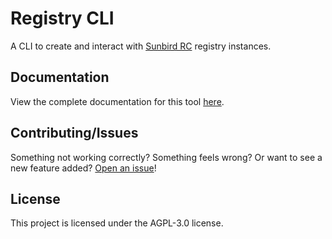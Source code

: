 # Registry CLI

A CLI to create and interact with
[Sunbird RC](https://github.com/sunbird-rc/sunbird-rc-core) registry instances.

## Documentation

View the complete documentation for this tool
[here](https://github.com/gamemaker1/registry-cli/wiki).

## Contributing/Issues

Something not working correctly? Something feels wrong? Or want to see a new
feature added?
[Open an issue](https://github.com/gamemaker1/registry-cli/issues/new/choose)!

## License

This project is licensed under the AGPL-3.0 license.
